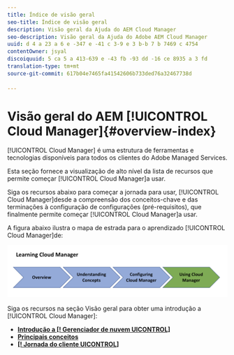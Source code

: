 ```yaml
---
title: Índice de visão geral
seo-title: Índice de visão geral
description: Visão geral da Ajuda do AEM Cloud Manager
seo-description: Visão geral da Ajuda do Adobe AEM Cloud Manager
uuid: d 4 a 23 a 6 e -347 e -41 c 3-9 e 3 b-b 7 b 7469 c 4754
contentOwner: jsyal
discoiquuid: 5 ca 5 a 413-639 e -43 fb -93 dd -16 ce 8935 a 3 fd
translation-type: tm+mt
source-git-commit: 617b04e7465fa41542606b733ded76a32467738d

---
```



# Visão geral do AEM [!UICONTROL Cloud Manager]{#overview-index}

[!UICONTROL Cloud Manager] é uma estrutura de ferramentas e tecnologias disponíveis para todos os clientes do Adobe Managed Services.

Esta seção fornece a visualização de alto nível da lista de recursos que permite começar [!UICONTROL Cloud Manager]a usar.

Siga os recursos abaixo para começar a jornada para usar, [!UICONTROL Cloud Manager]desde a compreensão dos conceitos-chave e das terminações à configuração de configurações (pré-requisitos), que finalmente permite começar [!UICONTROL Cloud Manager]a usar.

A figura abaixo ilustra o mapa de estrada para o aprendizado [!UICONTROL Cloud Manager]de:

![](assets/screen_shot_2018-05-04at94510pm.png)

Siga os recursos na seção Visão geral para obter uma introdução a [!UICONTROL Cloud Manager]:

* **[Introdução a [! Gerenciador de nuvem UICONTROL]](introduction-to-cloud-manager.md)**
* **[Principais conceitos](key-concepts.md)**
* **[[! Jornada do cliente UICONTROL]](customer-journey.md)**

